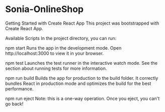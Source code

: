 # Sonia-OnlineShop
Getting Started with Create React App
This project was bootstrapped with Create React App.

Available Scripts
In the project directory, you can run:

npm start
Runs the app in the development mode.
Open http://localhost:3000 to view it in your browser.

npm test
Launches the test runner in the interactive watch mode.
See the section about running tests for more information.

npm run build
Builds the app for production to the build folder.
It correctly bundles React in production mode and optimizes the build for the best performance.


npm run eject
Note: this is a one-way operation. Once you eject, you can't go back!



